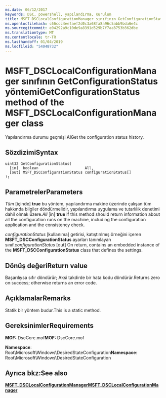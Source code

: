 ```yaml
---
ms.date: 06/12/2017
keywords: DSC, powershell, yapılandırma, Kurulum
title: MSFT_DSCLocalConfigurationManager sınıfının GetConfigurationStatus yöntemi
ms.openlocfilehash: c66ccc4eefaef2d0c3a68fa8a96c5abb9bda6e4c
ms.sourcegitcommit: e04292a9c10de9a8391d529b7f7aa3753b362dbe
ms.translationtype: MT
ms.contentlocale: tr-TR
ms.lasthandoff: 01/04/2019
ms.locfileid: "54048732"
---
```

# <a name="getconfigurationstatus-method-of-the-msftdsclocalconfigurationmanager-class"></a><span data-ttu-id="c7ddc-103">MSFT_DSCLocalConfigurationManager sınıfının GetConfigurationStatus yöntemi</span><span class="sxs-lookup"><span data-stu-id="c7ddc-103">GetConfigurationStatus method of the MSFT_DSCLocalConfigurationManager class</span></span>

<span data-ttu-id="c7ddc-104">Yapılandırma durumu geçmişi Al</span><span class="sxs-lookup"><span data-stu-id="c7ddc-104">Get the configuration status history.</span></span>

## <a name="syntax"></a><span data-ttu-id="c7ddc-105">Sözdizimi</span><span class="sxs-lookup"><span data-stu-id="c7ddc-105">Syntax</span></span>

```mof
uint32 GetConfigurationStatus(
  [in]  boolean                     All,
  [out] MSFT_DSCConfigurationStatus configurationStatus[]
);
```

## <a name="parameters"></a><span data-ttu-id="c7ddc-106">Parametreler</span><span class="sxs-lookup"><span data-stu-id="c7ddc-106">Parameters</span></span>

<span data-ttu-id="c7ddc-107">*Tüm* \[içinde\] **true** bu yöntem, yapılandırma makine üzerinde çalışan tüm hakkında bilgiler döndürmelidir, yapılandırma uygulama ve tutarlılık denetimi dahil olmak üzere.</span><span class="sxs-lookup"><span data-stu-id="c7ddc-107">*All* \[in\] **true** if this method should return information about all the configuration runs on the machine, including the configuration application and the consistency check.</span></span>

<span data-ttu-id="c7ddc-108">*configurationStatus* \[kullanıma\] getirisi, katıştırılmış örneğini içeren **MSFT_DSCConfigurationStatus** ayarları tanımlayan sınıf.</span><span class="sxs-lookup"><span data-stu-id="c7ddc-108">*configurationStatus* \[out\] On return, contains an embedded instance of the **MSFT_DSCConfigurationStatus** class that defines the settings.</span></span>

## <a name="return-value"></a><span data-ttu-id="c7ddc-109">Dönüş değeri</span><span class="sxs-lookup"><span data-stu-id="c7ddc-109">Return value</span></span>

<span data-ttu-id="c7ddc-110">Başarılıysa sıfır döndürür; Aksi takdirde bir hata kodu döndürür.</span><span class="sxs-lookup"><span data-stu-id="c7ddc-110">Returns zero on success; otherwise returns an error code.</span></span>

## <a name="remarks"></a><span data-ttu-id="c7ddc-111">Açıklamalar</span><span class="sxs-lookup"><span data-stu-id="c7ddc-111">Remarks</span></span>

<span data-ttu-id="c7ddc-112">Statik bir yöntem budur.</span><span class="sxs-lookup"><span data-stu-id="c7ddc-112">This is a static method.</span></span>

## <a name="requirements"></a><span data-ttu-id="c7ddc-113">Gereksinimler</span><span class="sxs-lookup"><span data-stu-id="c7ddc-113">Requirements</span></span>

<span data-ttu-id="c7ddc-114">**MOF:** DscCore.mof</span><span class="sxs-lookup"><span data-stu-id="c7ddc-114">**MOF:** DscCore.mof</span></span>

<span data-ttu-id="c7ddc-115">**Namespace**: Root\Microsoft\Windows\DesiredStateConfiguration</span><span class="sxs-lookup"><span data-stu-id="c7ddc-115">**Namespace**: Root\Microsoft\Windows\DesiredStateConfiguration</span></span>

## <a name="see-also"></a><span data-ttu-id="c7ddc-116">Ayrıca bkz:</span><span class="sxs-lookup"><span data-stu-id="c7ddc-116">See also</span></span>

[<span data-ttu-id="c7ddc-117">**MSFT_DSCLocalConfigurationManager**</span><span class="sxs-lookup"><span data-stu-id="c7ddc-117">**MSFT_DSCLocalConfigurationManager**</span></span>](msft-dsclocalconfigurationmanager.md)